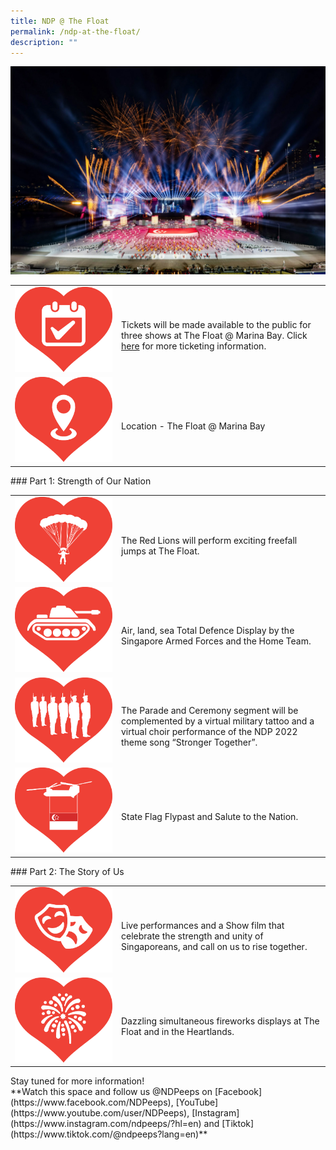```yaml
---
title: NDP @ The Float
permalink: /ndp-at-the-float/
description: ""
---
```


![](/images/NDP22%20Website%2024May2022.jpg)
<style>
   @media all and (max-width: 768px) {
   tr > td:first-child {
   width: 25% !important;
   }
   tr > td:first-child img {
   margin-top: 30px !important;
   }
   }
</style>
<table>
   <tbody>
      <tr>
         <td style="width: 156px"><img src="/images/NDP @ The Float Images 20May2022 2pm2.jpg" alt="Image"></td>
         <td><br>Tickets will be made available to the public for three shows at The Float @ Marina Bay. Click <a href="/ticketing/">here</a> for more ticketing information.
         </td>
      </tr>
      <tr>
         <td style="width: 156px"><img src="/images/NDP @ The Float Images 20May2022 2pm3.jpg" alt="Image"></td>
         <td><br>Location - The Float @ Marina Bay</td>
      </tr>
   </tbody>
</table>
### Part 1: Strength of Our Nation
<table>
   <tbody>
      <tr>
         <td style="width: 156px"><img src="/images/NDP @ The Float Images 20May2022 2pm5.jpg" alt="Image"></td>
         <td><br>The Red Lions will perform exciting freefall jumps at The Float.</td>
      </tr>
      <tr>
         <td style="width: 156px"><img src="/images/NDP @ The Float Images 20May2022 2pm4.jpg" alt="Image"></td>
         <td><br>Air, land, sea Total Defence Display by the Singapore Armed Forces and the Home Team.</td>
      </tr>
      <tr>
         <td style="width: 156px"><img src="/images/NDP @ The Float Images 20May2022 2pm6.jpg" alt="Image"></td>
         <td><br>The Parade and Ceremony segment will be complemented by a virtual military tattoo and a virtual choir performance of the NDP 2022 theme song “Stronger Together”.</td>
      </tr>
		       <tr>
         <td style="width: 156px"><img src="/images/NDP @ The Float Images 20May2022 2pm7.jpg" alt="Image"></td>
         <td><br>State Flag Flypast and Salute to the Nation.</td>
      </tr>
   </tbody>
</table>
### Part 2: The Story of Us
<table>
   <tbody>
      <tr>
         <td style="width: 156px"><img src="/images/NDP @ The Float Images 20May2022 2pm8.jpg" alt="Image"></td>
         <td><br>Live performances and a Show film that celebrate the strength and unity of Singaporeans, and call on us to rise together.</td>
      </tr>
      <tr>
         <td style="width: 156px"><img src="/images/NDP @ The Float Images 20May2022 2pm9.jpg" alt="Image"></td>
         <td><br> Dazzling simultaneous fireworks displays at The Float and in the Heartlands.</td>
      </tr>
   </tbody>
</table>
Stay tuned for more information!<br>
**Watch this space and follow us @NDPeeps on [Facebook](https://www.facebook.com/NDPeeps), [YouTube](https://www.youtube.com/user/NDPeeps), [Instagram](https://www.instagram.com/ndpeeps/?hl=en) and [Tiktok](https://www.tiktok.com/@ndpeeps?lang=en)**